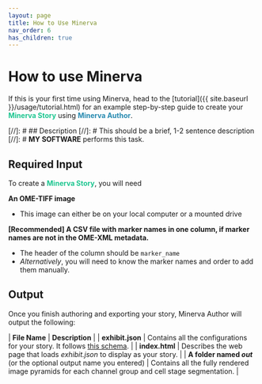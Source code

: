 ```yaml
---
layout: page
title: How to Use Minerva
nav_order: 6
has_children: true
---
```


# How to use Minerva

If this is your first time using Minerva, head to the [tutorial]({{ site.baseurl }}/usage/tutorial.html) for an example step-by-step guide to create your <span style="color: #1DC690;">**Minerva Story**</span> using <span style="color: #278AB0;">**Minerva Author**</span>.

[//]: # ## Description
[//]: # This should be a brief, 1-2 sentence description
[//]: # **MY SOFTWARE** performs this task. 

## Required Input

To create a <span style="color: #1DC690;">**Minerva Story**</span>, you will need

**An OME-TIFF image**
  - This image can either be on your local computer or a mounted drive

**[Recommended] A CSV file with marker names in one column, if marker names are not in the OME-XML metadata.**
  - The header of the column should be `marker_name`
  - *Alternatively*, you will need to know the marker names and order to add them manually.

## Output

Once you finish authoring and exporting your story, Minerva Author will output the following:

| **File Name**  | **Description** |
| **exhibit.json** | Contains all the configurations for your story. It follows [this schema](https://labsyspharm.github.io/minerva-story/json-schema/exhibit/build/). |
| **index.html** | Describes the web page that loads *exhibit.json* to display as your story. |
| **A folder named *out*** (or the optional output name you entered) | Contains all the fully rendered image pyramids for each channel group and cell stage segmentation. | 

